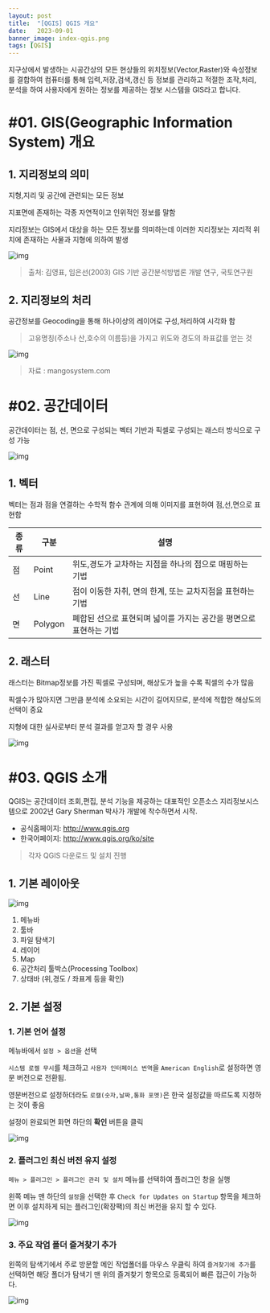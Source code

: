 ```yaml
---
layout: post
title:  "[QGIS] QGIS 개요"
date:   2023-09-01
banner_image: index-qgis.png
tags: [QGIS]
---
```


지구상에서 발생하는 시공간상의 모든 현상들의 위치정보(Vector,Raster)와 속성정보를 결합하여 컴퓨터를 통해 입력,저장,검색,갱신 등 정보를 관리하고 적절한 조작,처리,분석을 하여 사용자에게 원하는 정보를 제공하는 정보 시스템을 GIS라고 합니다.

<!--more-->

# #01. GIS(Geographic Information System) 개요

## 1. 지리정보의 의미

지형,지리 및 공간에 관련되는 모든 정보

지표면에 존재하는 각종 자연적이고 인위적인 정보를 말함

지리정보는 GIS에서 대상을 하는 모든 정보를 의미하는데 이러한 지리정보는 지리적 위치에 존재하는 사물과 지형에 의하여 발생

![img](/images/posts/2023/0901/gis.png)

> 출처: 김영표, 임은선(2003) GIS 기반 공간분석방법론 개발 연구, 국토연구원

## 2. 지리정보의 처리

공간정보를 Geocoding을 통해 하나이상의 레이어로 구성,처리하여 시각화 함

> 고유명칭(주소나 산,호수의 이름등)을 가지고 위도와 경도의 좌표값를 얻는 것

![img](/images/posts/2023/0901/geocoding.png)

> 자료 : mangosystem.com

# #02. 공간데이터

공간데이터는 점, 선, 면으로 구성되는 벡터 기반과 픽셀로 구성되는 래스터 방식으로 구성 가능

![img](/images/posts/2023/0901/data.png)

## 1. 벡터

벡터는 점과 점을 연결하는 수학적 함수 관계에 의해 이미지를 표현하여 점,선,면으로 표현함

| 종류 | 구분 | 설명 |
|---|---|---|
| 점 | Point | 위도,경도가 교차하는 지점을 하나의 점으로 매핑하는 기법 |
| 선 | Line | 점이 이동한 자취, 면의 한계, 또는 교차지점을 표현하는 기법 |
| 면 | Polygon | 폐합된 선으로 표현되며 넓이를 가지는 공간을 평면으로 표현하는 기법 |

## 2. 래스터

래스터는 Bitmap정보를 가진 픽셀로 구성되며, 해상도가 높을 수록 픽셀의 수가 많음

픽셀수가 많아지면 그만큼 분석에 소요되는 시간이 길어지므로, 분석에 적합한 해상도의 선택이 중요

지형에 대한 실사로부터 분석 결과를 얻고자 할 경우 사용

![img](/images/posts/2023/0901/raster.png)

# #03. QGIS 소개

QGIS는 공간데이터 조회,편집, 분석 기능을 제공하는 대표적인 오픈소스 지리정보시스템으로 2002년 Gary Sherman 박사가 개발에 착수하면서 시작.

- 공식홈페이지: http://www.qgis.org
- 한국어페이지: http://www.qgis.org/ko/site

> 각자 QGIS 다운로드 및 설치 진행

## 1. 기본 레이아웃

![img](/images/posts/2023/0901/layout.png)

1) 메뉴바
2) 툴바
3) 파일 탐색기
4) 레이어
5) Map
6) 공간처리 툴박스(Processing Toolbox)
7) 상태바 (위,경도 / 좌표계 등을 확인)

## 2. 기본 설정

### 1. 기본 언어 설정

메뉴바에서 `설정 > 옵션`을 선택

`시스템 로켈 무시`를 체크하고 `사용자 인터페이스 번역`을 `American English`로 설정하면 영문 버전으로 전환됨.

영문버전으로 설정하더라도 `로캘(숫자,날짜,통화 포멧)`은 한국 설정값을 따르도록 지정하는 것이 좋음

설정이 완료되면 화면 하단의 **확인** 버튼을 클릭

![img](/images/posts/2023/0901/setting1.png)

### 2. 플러그인 최신 버전 유지 설정

`메뉴 > 플러그인 > 플러그인 관리 및 설치` 메뉴를 선택하여 플러그인 창을 실행

왼쪽 메뉴 맨 하단의 `설정`을 선택한 후 `Check for Updates on Startup` 항목을 체크하면 이후  설치하게 되는 플러그인(확장팩)의 최신 버전을 유지 할 수 있다.

![img](/images/posts/2023/0901/setting2.png)

### 3. 주요 작업 폴더 즐겨찾기 추가

왼쪽의 탐색기에서 주로 방문할 메인 작업폴더를 마우스 우클릭 하여 `즐겨찾기에 추가`를 선택하면 해당 폴더가 탐색기 맨 위의 즐겨찾기 항목으로 등록되어 빠른 접근이 가능하다.

![img](/images/posts/2023/0901/tree1.png)